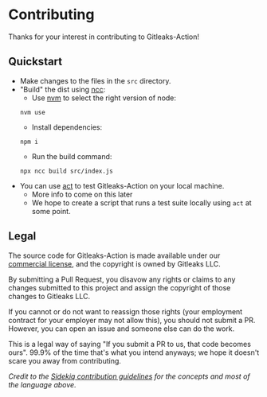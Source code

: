 # Contributing

Thanks for your interest in contributing to Gitleaks-Action!

## Quickstart
* Make changes to the files in the `src` directory.
* "Build" the dist using [ncc](https://github.com/vercel/ncc):
    * Use [nvm](https://github.com/nvm-sh/nvm) to select the right version of node:
    ```
    nvm use
    ```
    * Install dependencies:
    ```
    npm i
    ```
    * Run the build command:
    ```
    npx ncc build src/index.js
    ```
* You can use [act](https://github.com/nektos/act) to test Gitleaks-Action on your local machine.
    * More info to come on this later
    * We hope to create a script that runs a test suite locally using `act` at some point.

## Legal
The source code for Gitleaks-Action is made available under our [commercial license](https://github.com/gitleaks/gitleaks-action/blob/v2/COMMERCIAL-LICENSE.txt),
and the copyright is owned by Gitleaks LLC.

By submitting a Pull Request, you disavow any rights or claims to any changes
submitted to this project and assign the copyright of
those changes to Gitleaks LLC.

If you cannot or do not want to reassign those rights (your employment
contract for your employer may not allow this), you should not submit a PR.
However, you can open an issue and someone else can do the work.

This is a legal way of saying "If you submit a PR to us, that code becomes ours".
99.9% of the time that's what you intend anyways; we hope it doesn't scare you
away from contributing.

_Credit to the [Sidekiq contribution guidelines](https://github.com/mperham/sidekiq/blob/main/.github/contributing.md) for the concepts and most of the language above._
